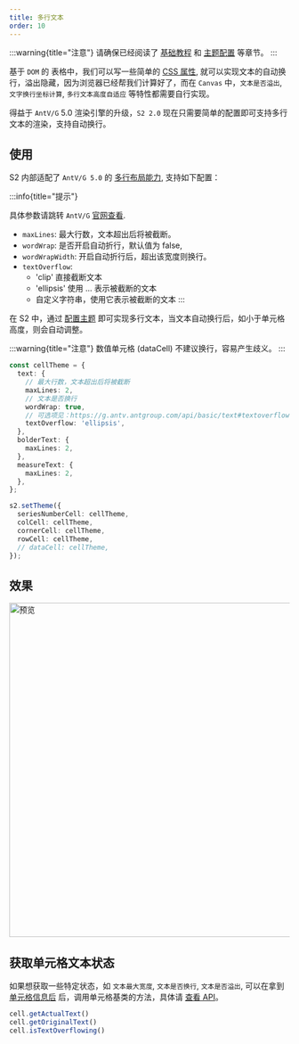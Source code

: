 ```yaml
---
title: 多行文本
order: 10
---
```


:::warning{title="注意"}
请确保已经阅读了 [基础教程](/manual/basic/base-concept) 和 [主题配置](/manual/basic/theme) 等章节。
:::

基于 `DOM` 的 表格中，我们可以写一些简单的 [CSS 属性](https://developer.mozilla.org/en-US/docs/Web/CSS/text-overflow), 就可以实现文本的自动换行，溢出隐藏，因为浏览器已经帮我们计算好了，而在 `Canvas` 中，`文本是否溢出`, `文字换行坐标计算`, `多行文本高度自适应` 等特性都需要自行实现。

得益于 `AntV/G` 5.0 渲染引擎的升级，`S2 2.0` 现在只需要简单的配置即可支持多行文本的渲染，支持自动换行。

<Playground path="layout/custom/demo/multi-line-text.ts" rid='multi-line-text' height="200"></playground>

## 使用

S2 内部适配了 `AntV/G 5.0` 的 [多行布局能力](https://g.antv.antgroup.com/api/basic/text#%E5%A4%9A%E8%A1%8C%E5%B8%83%E5%B1%80), 支持如下配置：

:::info{title="提示"}

具体参数请跳转 `AntV/G` [官网查看](https://g.antv.antgroup.com/api/basic/text#%E5%A4%9A%E8%A1%8C%E5%B8%83%E5%B1%80).

- `maxLines`: 最大行数，文本超出后将被截断。
- `wordWrap`: 是否开启自动折行，默认值为 false,
- `wordWrapWidth`: 开启自动折行后，超出该宽度则换行。
- `textOverflow`:
  - 'clip' 直接截断文本
  - 'ellipsis' 使用 ... 表示被截断的文本
  - 自定义字符串，使用它表示被截断的文本
:::

在 S2 中，通过 [配置主题](/manual/basic/theme) 即可实现多行文本，当文本自动换行后，如小于单元格高度，则会自动调整。

:::warning{title="注意"}
数值单元格 (dataCell) 不建议换行，容易产生歧义。
:::

```ts
const cellTheme = {
  text: {
    // 最大行数，文本超出后将被截断
    maxLines: 2,
    // 文本是否换行
    wordWrap: true,
    // 可选项见：https://g.antv.antgroup.com/api/basic/text#textoverflow
    textOverflow: 'ellipsis',
  },
  bolderText: {
    maxLines: 2,
  },
  measureText: {
    maxLines: 2,
  },
};

s2.setTheme({
  seriesNumberCell: cellTheme,
  colCell: cellTheme,
  cornerCell: cellTheme,
  rowCell: cellTheme,
  // dataCell: cellTheme,
});

```

## 效果

<img src="https://mdn.alipayobjects.com/huamei_qa8qxu/afts/img/A*uMV6QYL-TcwAAAAAAAAAAAAADmJ7AQ/original" width="600" alt="预览"/>

## 获取单元格文本状态

如果想获取一些特定状态，如 `文本最大宽度`, `文本是否换行`, `文本是否溢出`, 可以在拿到 [单元格信息后](/manual/advanced/get-cell-data) 后，调用单元格基类的方法，具体请 [查看 API](/api/basic-class/base-cell)。

```ts
cell.getActualText()
cell.getOriginalText()
cell.isTextOverflowing()
```
